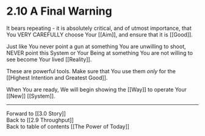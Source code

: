 # 2.10 A Final Warning
It bears repeating - it is absolutely critical, and of utmost importance, that You VERY CAREFULLY choose Your [[Aim]], and ensure that it is [[Good]]. 

Just like You never point a gun at something You are unwilling to shoot, NEVER point this System or Your Being at something You are not willing to see become Your lived [[Reality]].  

These are powerful tools. Make sure that You use them _only_ for the [[Highest Intention and Greatest Good]].  

When You are ready, We will begin showing the [[Way]] to operate Your [[New]] [[System]].  

___

Forward to [[3.0 Story]]  
Back to [[2.9 Throughput]]  
Back to table of contents [[The Power of Today]]  